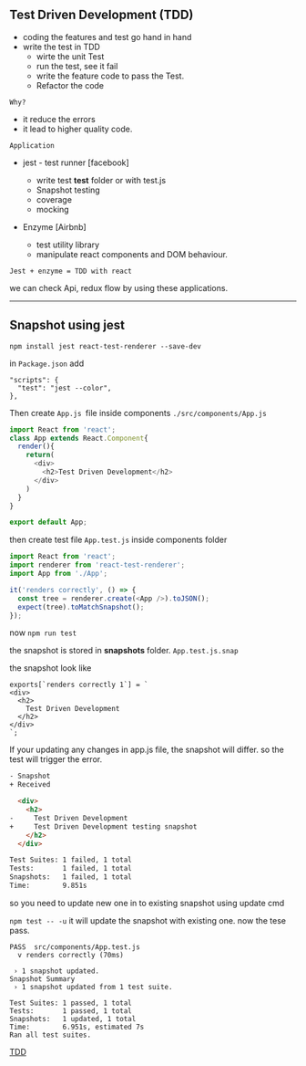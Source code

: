 ## Test Driven Development (TDD)

* coding the features and test go hand in hand
* write the test in TDD
  * wirte the unit Test
  * run the test, see it fail
  * write the feature code to pass the Test.
  * Refactor the code

`Why?`

* it reduce the errors
* it lead to higher quality code.

`Application`

* jest - test runner [facebook]
  * write test __test__ folder or with test.js
  * Snapshot testing
  * coverage
  * mocking

* Enzyme [Airbnb]
  * test utility library
  * manipulate react components and DOM behaviour.

`Jest + enzyme = TDD with react`

we can check Api, redux flow by using these applications.


-----------------------------
## Snapshot using jest

`npm install jest react-test-renderer --save-dev`

in `Package.json` add

```
"scripts": { 
  "test": "jest --color",
},
```

Then create `App.js `file inside components `./src/components/App.js`

```javascript
import React from 'react';
class App extends React.Component{
  render(){
    return(
      <div>
        <h2>Test Driven Development</h2>
      </div>
    )
  }
}

export default App;
```

then create test file `App.test.js` inside components folder

```javascript
import React from 'react';
import renderer from 'react-test-renderer';
import App from './App';

it('renders correctly', () => {
  const tree = renderer.create(<App />).toJSON();
  expect(tree).toMatchSnapshot();
});
```

now `npm run test`

the snapshot is stored in __snapshots__ folder. `App.test.js.snap`

the snapshot look like

```
exports[`renders correctly 1`] = `
<div>
  <h2>
    Test Driven Development
  </h2>
</div>
`;
```

If your updating any changes in app.js file, the snapshot will differ. so the test will trigger the error.

```html
- Snapshot
+ Received

  <div>
    <h2>
-     Test Driven Development
+     Test Driven Development testing snapshot
    </h2>
  </div>

Test Suites: 1 failed, 1 total
Tests:       1 failed, 1 total
Snapshots:   1 failed, 1 total
Time:        9.851s
```

so you need to update new one in to existing snapshot using update cmd

`npm test -- -u` it will update the snapshot with existing one. now the tese pass.

```
PASS  src/components/App.test.js
  v renders correctly (70ms)

 › 1 snapshot updated.
Snapshot Summary
 › 1 snapshot updated from 1 test suite.

Test Suites: 1 passed, 1 total
Tests:       1 passed, 1 total
Snapshots:   1 updated, 1 total
Time:        6.951s, estimated 7s
Ran all test suites.

```

[TDD](https://medium.com/@rossbulat/testing-in-react-with-jest-and-enzyme-an-introduction-99ce047dfcf8)
